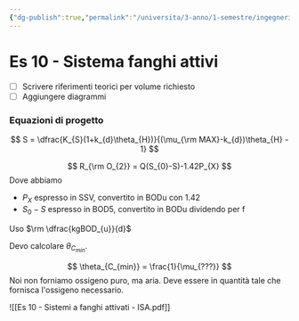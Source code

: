 ```yaml
---
{"dg-publish":true,"permalink":"/universita/3-anno/1-semestre/ingegneria-sanitaria-ambientale/esercitazioni/es-10-sistema-fanghi-attivi-isa/"}
---
```



# Es 10 - Sistema fanghi attivi

- [ ] Scrivere riferimenti teorici per volume richiesto
- [ ] Aggiungere diagrammi

### Equazioni di progetto
$$
S = \dfrac{K_{S}(1+k_{d}\theta_{H})}{(\mu_{\rm MAX}-k_{d})\theta_{H} - 1}
$$







$$
R_{\rm O_{2}} = Q(S_{0}-S)-1.42P_{X}
$$
Dove abbiamo
- $P_{X}$ espresso in SSV, convertito in BODu con 1.42
- $S_0 - S$ espresso in BOD5, convertito in BODu dividendo per f

Uso $\rm \dfrac{kgBOD_{u}}{d}$


Devo calcolare $\theta_{C_{min}}$.

$$
\theta_{C_{min}} = \frac{1}{\mu_{???}}
$$
Noi non forniamo ossigeno puro, ma aria. Deve essere in quantità tale che fornisca l'ossigeno necessario.


![[Es 10 - Sistemi a fanghi attivati - ISA.pdf]]
